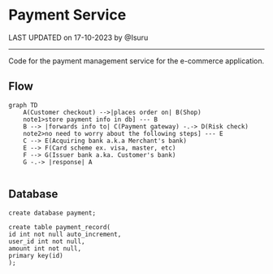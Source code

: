 # Payment Service

LAST UPDATED on 17-10-2023 by @Isuru

---

Code for the payment management service for the e-commerce application.

## Flow
```mermaid
graph TD
    A(Customer checkout) -->|places order on| B(Shop)
    note1>store payment info in db] --- B
    B --> |forwards info to| C(Payment gateway) -.-> D(Risk check)
    note2>no need to worry about the following steps] --- E
    C --> E(Acquiring bank a.k.a Merchant's bank)
    E --> F(Card scheme ex. visa, master, etc)
    F --> G(Issuer bank a.ka. Customer's bank)
    G -.-> |response| A
    
```

## Database
```mysql
create database payment;

create table payment_record(
id int not null auto_increment,
user_id int not null,
amount int not null,
primary key(id)
);
```